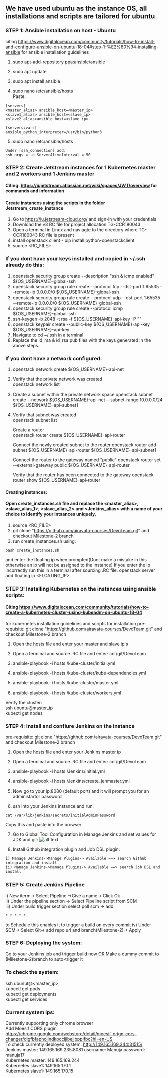 ## We have used ubuntu as the instance OS, all installations and scripts are tailored for ubuntu

### STEP 1: Ansible installation on host - Ubuntu
citing https://www.digitalocean.com/community/tutorials/how-to-install-and-configure-ansible-on-ubuntu-18-04#step-1-%E2%80%94-installing-ansible for ansible installation guidelines

1) sudo apt-add-repository ppa:ansible/ansible

2) sudo apt update

3) sudo apt install ansible

4) sudo nano /etc/ansible/hosts  
Paste:    
```
[servers]  
<master_alias> ansible_host=<master_ip>  
<slave1_alias> ansible_host=<slave_ip>  
<slave2_alias>ansible_host=<slave_ip>  

[servers:vars]  
ansible_python_interpreter=/usr/bin/python3
```
5) sudo nano /etc/ansible/hosts
```
Under [ssh_connection] add:  
ssh_args = -o ServerAliveInterval = 50

```

### STEP 2: Create Jetstream instances for 1 Kubernetes master and 2 workers and 1 Jenkins master 
#### Citing: https://iujetstream.atlassian.net/wiki/spaces/JWT/overview for commands and information
#### Create instances using the scripts in the folder Jetstream_create_instance  
1) Go to https://iu.jetstream-cloud.org/ and sign-in with your credentials
2) Download the v3 RC file for project allocation TG-CCR180043
3) Open a terminal in Linux and naviagte to the directory where TG-CCR180043 RC file is present
4) install openstack client - pip install python-openstackclient
5) source <RC_FILE>

### If you dont have your keys installed and copied in ~/.ssh already do this:
1) openstack security group create --description "ssh & icmp enabled" ${OS_USERNAME}-global-ssh
2) openstack security group rule create --protocol tcp --dst-port 1:65535 --remote-ip 0.0.0.0/0 ${OS_USERNAME}-global-ssh
3) openstack security group rule create --protocol udp --dst-port 1:65535 --remote-ip 0.0.0.0/0 ${OS_USERNAME}-global-ssh
4) openstack security group rule create --protocol icmp ${OS_USERNAME}-global-ssh
5) ssh-keygen -b 2048 -t rsa -f ${OS_USERNAME}-api-key -P ""
6) openstack keypair create --public-key ${OS_USERNAME}-api-key ${OS_USERNAME}-api-key
7) Navigate to cd ~/.ssh in a terminal
8) Replace the id_rsa & id_rsa.pub files with the keys generated in the above steps.

### If you dont have a network configured:
1) openstack network create ${OS_USERNAME}-api-net

2) Verify that the private network was created	
   openstack network list

3) Create a subnet within the private network space	
   openstack subnet create --network ${OS_USERNAME}-api-net --subnet-range 10.0.0.0/24 ${OS_USERNAME}-api-subnet1

4) Verify that subnet was created	
   openstack subnet list
   
   Create a router	
   openstack router create ${OS_USERNAME}-api-router

   Connect the newly created subnet to the router
   openstack router add subnet ${OS_USERNAME}-api-router ${OS_USERNAME}-api-subnet1

   Connect the router to the gateway named "public"	
   openstack router set --external-gateway public ${OS_USERNAME}-api-router

   Verify that the router has been connected to the gateway	
   openstack router show ${OS_USERNAME}-api-router

#### Creating instances:
#### Open create_instances.sh file and replace the <master_alias>, <slave_alias_1>, <slave_alias_2> and <Jenkins_alias> with a name of your choice to identify your intsances uniquely.  
1) source <RC_FILE>
2) git clone "https://github.com/airavata-courses/DevoTeam.git" and checkout Milestone-2 branch 
3) run create_instances.sh using:  
```
bash create_instances.sh
```
and enter the floating ip when prompted(Dont make a mistake in this otherwise an ip will not be assigned to the instance)
If you enter the ip incorrectly run this in a terminal after sourcing .RC file: openstack server add floating ip <alias> <FLOATING_IP>

### STEP 3: Installing Kubernetes on the instances using ansible scripts:
#### Citing https://www.digitalocean.com/community/tutorials/how-to-create-a-kubernetes-cluster-using-kubeadm-on-ubuntu-18-04
for kubernetes installation guidelines and scripts for installation
pre-requisite: git clone "https://github.com/airavata-courses/DevoTeam.git" and checkout Milestone-2 branch   
1) Open the hosts file and enter your master and slave ip's

2) Open a terminal and source .RC file and enter: cd /git/DevoTeam

3) ansible-playbook -i hosts /kube-cluster/initial.yml

4) ansible-playbook -i hosts /kube-cluster/kube-dependencies.yml

5) ansible-playbook -i hosts /kube-cluster/master.yml

6) ansible-playbook -i hosts /kube-cluster/workers.yml
  
Verify the cluster:  
ssh ubuntu@master_ip  
kubectl get nodes  

### STEP 4: Install and confiure Jenkins on the instance
pre-requisite: git clone "https://github.com/airavata-courses/DevoTeam.git" and checkout Milestone-2 branch   
1) Open the hosts file and enter your Jenkins master ip

2) Open a terminal and source .RC file and enter: cd /git/DevoTeam

3) ansible-playbook -i hosts /Jenkins/initial.yml

4) ansible-playbook -i hosts /Jenkins/create_jenmaster.yml

5) Now go to your ip:8080 (default port) and it will prompt you for an administartor password

6) ssh into your Jenkins instance and run:
```
cat /var/lib/jenkins/secrets/initialAdminPassword
```
Copy this and paste into the browser

7) Go to Global Tool Configuration in Manage Jenkins and set values for JDK and git:
![alt text](https://github.com/airavata-courses/DevoTeam/blob/Milestone-2/JenkinsGlobalConfig.PNG)

8) Install Github integration plugin and Job DSL plugin:
```
i) Manage Jenkins->Manage Plugins-> Available ==> search Github integration and install  
ii) Manage Jenkins->Manage Plugins-> Available ==> search Job DSL and install
```

### STEP 5: Create Jenkins Pipeline
i) New iterm-> Select Pipeline ->Give a name-> Click Ok  
ii) Under the pipeline section -> Select Pipeline script from SCM  
iii) Under build trigger section select poll scm -> add  
```
* * * * *
```  
to Schedule this enables it to trigger a build on every commit 
iv) Under SCM-> Select Git-> add repo url and branch(Milestone-2)-> Apply

### STEP 6: Deploying the system:
Go to your Jenkins job and trigger build now OR Make a dummy commit to (Milestone-2)branch to auto-trigger it

### To check the system:
ssh ubunut@<master_ip>  
kubectl get pods  
kubectl get deployments  
kubectl get services  

### Current system ips:  
Currently supporting only chrome browser  
Add Moesif CORS plugin https://chrome.google.com/webstore/detail/moesif-orign-cors-changer/digfbfaphojjndkpccljibejjbppifbc?hl=en-US   
To check currently deployed system: http://149.165.169.244:31515/   
Jenkins master: 149.165.169.235:8081 username: Manuja password: manuja17  
Kubernetes master: 149.165.169.244  
Kubernetes slave1: 149.165.170.1  
Kubernetes slave1: 149.165.170.15  
